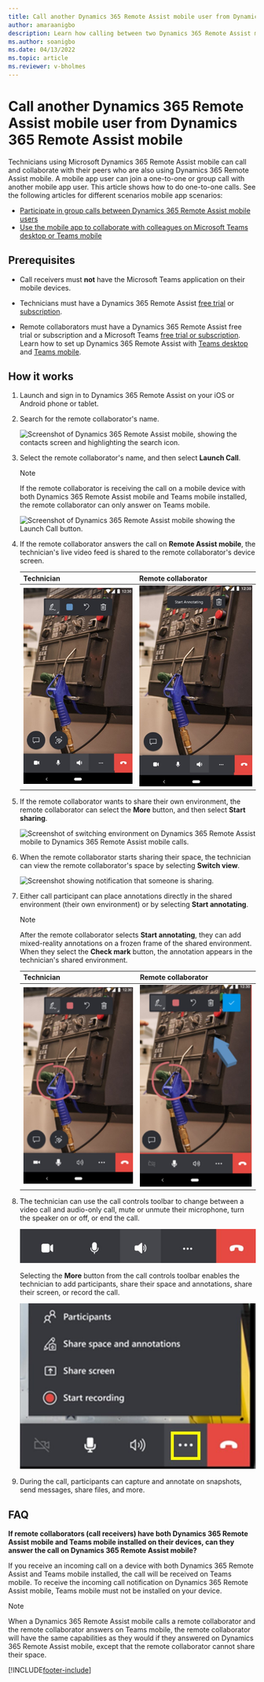 ```yaml
---
title: Call another Dynamics 365 Remote Assist mobile user from Dynamics 365 Remote Assist mobile
author: amaraanigbo
description: Learn how calling between two Dynamics 365 Remote Assist mobile users works
ms.author: soanigbo
ms.date: 04/13/2022
ms.topic: article
ms.reviewer: v-bholmes
---
```


# Call another Dynamics 365 Remote Assist mobile user from Dynamics 365 Remote Assist mobile

Technicians using Microsoft Dynamics 365 Remote Assist mobile can call and collaborate with their peers who are also using Dynamics 365 Remote Assist mobile. A mobile app user can join a one-to-one or group call with another mobile app user. This article shows how to do one-to-one calls. See the following articles for different scenarios mobile app scenarios:

- [Participate in group calls between Dynamics 365 Remote Assist mobile users](group-calling.md)
- [Use the mobile app to collaborate with colleagues on Microsoft Teams desktop or Teams mobile](remote-assist-mobile-to-teams-calls.md)

## Prerequisites

- Call receivers must **not** have the Microsoft Teams application on their mobile devices. 

- Technicians must have a Dynamics 365 Remote Assist [free trial](../try-remote-assist.md) or [subscription](../buy-remote-assist.md).

- Remote collaborators must have a Dynamics 365 Remote Assist free trial or subscription and a Microsoft Teams [free trial or subscription](https://www.microsoft.com/microsoft-365/microsoft-teams/group-chat-software). Learn how to set up Dynamics 365 Remote Assist with [Teams desktop](../teams-pc-all.md) and [Teams mobile](../teams-mobile-all.md).

## How it works

1. Launch and sign in to Dynamics 365 Remote Assist on your iOS or Android phone or tablet.

2. Search for the remote collaborator's name.

    ![Screenshot of Dynamics 365 Remote Assist mobile, showing the contacts screen and highlighting the search icon.](./media/calls_2.png "Search")

3. Select the remote collaborator's name, and then select **Launch Call**.

   > [!NOTE]
   > If the remote collaborator is receiving the call on a mobile device with both Dynamics 365 Remote Assist mobile and Teams mobile installed, the remote collaborator can only answer on Teams mobile. 

    ![Screenshot of Dynamics 365 Remote Assist mobile showing the Launch Call button.](./media/calls_3.png)

4. If the remote collaborator answers the call on **Remote Assist mobile**, the technician's live video feed is shared to the remote collaborator's device screen.

     |Technician|Remote collaborator|
     |------------------------------------------------|------------------------------------------------|
     |![Screenshot of Dynamics 365 Remote Assist mobile to Dynamics 365 Remote Assist mobile call.](./media/technician-toolbar.jpg)|![Screenshot of Dynamics 365 Remote Assist mobile to Dynamics 365 Remote Assist mobile call.](./media/remote-collaborator-toolbar.jpg)|    

5. If the remote collaborator wants to share their own environment, the remote collaborator can select the **More** button, and then select **Start sharing**.

    ![Screenshot of switching environment on Dynamics 365 Remote Assist mobile to Dynamics 365 Remote Assist mobile calls.](./media/spectator-ram-ram.png)

6. When the remote collaborator starts sharing their space, the technician can view the remote collaborator's space by selecting **Switch view**.

    ![Screenshot showing notification that someone is sharing.](./media/notif-started-sharing.png "View others' space")

7. Either call participant can place annotations directly in the shared environment (their own environment) or by selecting **Start annotating**. 

    > [!NOTE] 
    > After the remote collaborator selects **Start annotating**, they can add mixed-reality annotations on a frozen frame of the shared environment. When they select the **Check mark** button, the annotation appears in the technician's shared environment.

     |Technician|Remote collaborator|
     |------------------------------------------------|------------------------------------------------|
     |![Screenshot of Dynamics 365 Remote Assist mobile to Dynamics 365 Remote Assist mobile call.](./media/technician-toolbar-2.jpg)|![Screenshot of Dynamics 365 Remote Assist mobile to Dynamics 365 Remote Assist mobile call.](./media/remote-collaborator-2-toolbar.jpg)|  

8. The technician can use the call controls toolbar to change between a video call and audio-only call, mute or unmute their microphone, turn the speaker on or off, or end the call. 

    ![Screenshot of the Dynamics 365 Remote Assist call controls toolbar.](./media/call-controls-1.jpg)
    
    Selecting the **More** button from the call controls toolbar enables the technician to add participants, share their space and annotations, share their screen, or record the call.
    
    ![Screenshot of the Dynamics 365 Remote Assist call controls toolbar with More button highlighted and opened.](./media/call-controls-more-menu.jpg)

9. During the call, participants can capture and annotate on snapshots, send messages, share files, and more.

## FAQ 

**If remote collaborators (call receivers) have both Dynamics 365 Remote Assist mobile and Teams mobile installed on their devices, can they answer the call on Dynamics 365 Remote Assist mobile?** 

If you receive an incoming call on a device with both Dynamics 365 Remote Assist and Teams mobile installed, the call will be received on Teams mobile. To receive the incoming call notification on Dynamics 365 Remote Assist mobile, Teams mobile must not be installed on your device.

> [!NOTE] 
> When a Dynamics 365 Remote Assist mobile calls a remote collaborator and the remote collaborator answers on Teams mobile, the remote collaborator will have the same capabilities as they would if they answered on Dynamics 365 Remote Assist mobile, except that the remote collaborator cannot share their space.


[!INCLUDE[footer-include](../../includes/footer-banner.md)]
